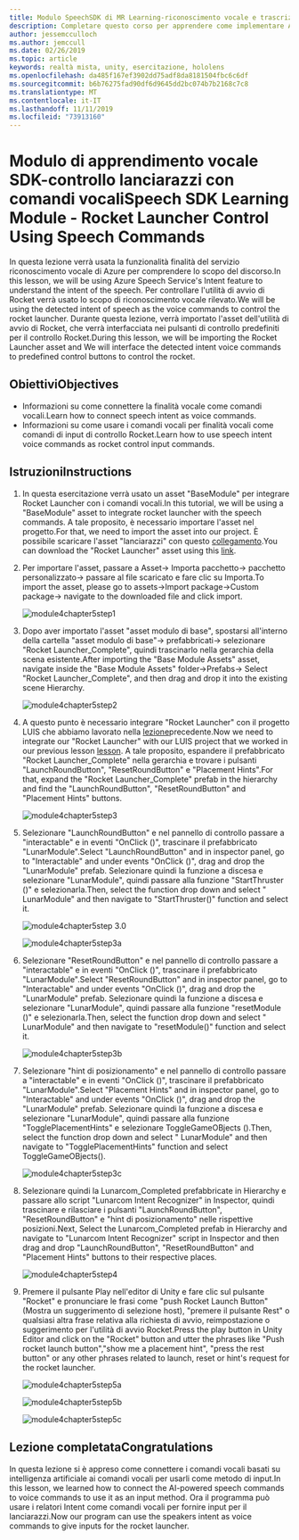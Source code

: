 ```yaml
---
title: Modulo SpeechSDK di MR Learning-riconoscimento vocale e trascrizione
description: Completare questo corso per apprendere come implementare Azure Speech SDK in un'applicazione di realtà mista.
author: jessemcculloch
ms.author: jemccull
ms.date: 02/26/2019
ms.topic: article
keywords: realtà mista, unity, esercitazione, hololens
ms.openlocfilehash: da485f167ef3902dd75adf8da8181504fbc6c6df
ms.sourcegitcommit: b6b76275fad90df6d9645dd2bc074b7b2168c7c8
ms.translationtype: MT
ms.contentlocale: it-IT
ms.lasthandoff: 11/11/2019
ms.locfileid: "73913160"
---
```

# <a name="speech-sdk-learning-module---rocket-launcher-control-using-speech-commands"></a><span data-ttu-id="7a869-104">Modulo di apprendimento vocale SDK-controllo lanciarazzi con comandi vocali</span><span class="sxs-lookup"><span data-stu-id="7a869-104">Speech SDK Learning Module - Rocket Launcher Control Using Speech Commands</span></span>

<span data-ttu-id="7a869-105">In questa lezione verrà usata la funzionalità finalità del servizio riconoscimento vocale di Azure per comprendere lo scopo del discorso.</span><span class="sxs-lookup"><span data-stu-id="7a869-105">In this lesson, we will be using Azure Speech Service's Intent feature to understand the intent of the speech.</span></span> <span data-ttu-id="7a869-106">Per controllare l'utilità di avvio di Rocket verrà usato lo scopo di riconoscimento vocale rilevato.</span><span class="sxs-lookup"><span data-stu-id="7a869-106">We will be using the detected intent of speech as the voice commands to control the rocket launcher.</span></span> <span data-ttu-id="7a869-107">Durante questa lezione, verrà importato l'asset dell'utilità di avvio di Rocket, che verrà interfacciata nei pulsanti di controllo predefiniti per il controllo Rocket.</span><span class="sxs-lookup"><span data-stu-id="7a869-107">During this lesson, we will be importing the Rocket Launcher asset and We will interface the detected intent voice commands to predefined control buttons to control the rocket.</span></span>

## <a name="objectives"></a><span data-ttu-id="7a869-108">Obiettivi</span><span class="sxs-lookup"><span data-stu-id="7a869-108">Objectives</span></span>

- <span data-ttu-id="7a869-109">Informazioni su come connettere la finalità vocale come comandi vocali.</span><span class="sxs-lookup"><span data-stu-id="7a869-109">Learn how to connect speech intent as voice commands.</span></span>
- <span data-ttu-id="7a869-110">Informazioni su come usare i comandi vocali per finalità vocali come comandi di input di controllo Rocket.</span><span class="sxs-lookup"><span data-stu-id="7a869-110">Learn how to use speech intent voice commands as rocket control input commands.</span></span>

## <a name="instructions"></a><span data-ttu-id="7a869-111">Istruzioni</span><span class="sxs-lookup"><span data-stu-id="7a869-111">Instructions</span></span>

1. <span data-ttu-id="7a869-112">In questa esercitazione verrà usato un asset "BaseModule" per integrare Rocket Launcher con i comandi vocali.</span><span class="sxs-lookup"><span data-stu-id="7a869-112">In this tutorial, we will be using a "BaseModule" asset to integrate rocket launcher with the speech commands.</span></span> <span data-ttu-id="7a869-113">A tale proposito, è necessario importare l'asset nel progetto.</span><span class="sxs-lookup"><span data-stu-id="7a869-113">For that, we need to import the asset into our project.</span></span> <span data-ttu-id="7a869-114">È possibile scaricare l'asset "lanciarazzi" con questo [collegamento](https://github.com/Developer-OI/MixedRealityLearning/releases/download/1.2.1/BaseModuleAssets-1.2.1.unitypackage).</span><span class="sxs-lookup"><span data-stu-id="7a869-114">You can download the "Rocket Launcher" asset using this [link](https://github.com/Developer-OI/MixedRealityLearning/releases/download/1.2.1/BaseModuleAssets-1.2.1.unitypackage).</span></span>

2. <span data-ttu-id="7a869-115">Per importare l'asset, passare a Asset-> Importa pacchetto-> pacchetto personalizzato-> passare al file scaricato e fare clic su Importa.</span><span class="sxs-lookup"><span data-stu-id="7a869-115">To import the asset, please go to assets->Import package->Custom package-> navigate to the downloaded file and click import.</span></span>

    ![module4chapter5step1](images/module4chapter5step1.PNG)

3. <span data-ttu-id="7a869-117">Dopo aver importato l'asset "asset modulo di base", spostarsi all'interno della cartella "asset modulo di base"-> prefabbricati-> selezionare "Rocket Launcher_Complete", quindi trascinarlo nella gerarchia della scena esistente.</span><span class="sxs-lookup"><span data-stu-id="7a869-117">After importing the  "Base Module Assets" asset, navigate inside the "Base Module Assets" folder->Prefabs-> Select "Rocket Launcher_Complete", and then drag and drop it into the existing scene Hierarchy.</span></span>

    ![module4chapter5step2](images/module4chapter5step2.PNG)

4. <span data-ttu-id="7a869-119">A questo punto è necessario integrare "Rocket Launcher" con il progetto LUIS che abbiamo lavorato nella [lezione](mrlearning-speechSDK-ch4.md)precedente.</span><span class="sxs-lookup"><span data-stu-id="7a869-119">Now we need to integrate our "Rocket Launcher" with our LUIS project that we worked in our previous lesson [lesson](mrlearning-speechSDK-ch4.md).</span></span> <span data-ttu-id="7a869-120">A tale proposito, espandere il prefabbricato "Rocket Launcher_Complete" nella gerarchia e trovare i pulsanti "LaunchRoundButton", "ResetRoundButton" e "Placement Hints".</span><span class="sxs-lookup"><span data-stu-id="7a869-120">For that, expand the "Rocket Launcher_Complete" prefab in the hierarchy and find the "LaunchRoundButton", "ResetRoundButton" and "Placement Hints" buttons.</span></span>

    ![module4chapter5step3](images/module4chapter5step3.PNG)

5. <span data-ttu-id="7a869-122">Selezionare "LaunchRoundButton" e nel pannello di controllo passare a "interactable" e in eventi "OnClick ()", trascinare il prefabbricato "LunarModule".</span><span class="sxs-lookup"><span data-stu-id="7a869-122">Select "LaunchRoundButton" and in inspector panel, go to "Interactable" and under events "OnClick ()", drag and drop the "LunarModule" prefab.</span></span> <span data-ttu-id="7a869-123">Selezionare quindi la funzione a discesa e selezionare "LunarModule", quindi passare alla funzione "StartThruster ()" e selezionarla.</span><span class="sxs-lookup"><span data-stu-id="7a869-123">Then, select the function drop down and select " LunarModule" and then navigate to "StartThruster()" function and select it.</span></span>

    ![module4chapter5step 3.0](images/module4chapter5step3.0.PNG)

    ![module4chapter5step3a](images/module4chapter5step3a.PNG)

6. <span data-ttu-id="7a869-126">Selezionare "ResetRoundButton" e nel pannello di controllo passare a "interactable" e in eventi "OnClick ()", trascinare il prefabbricato "LunarModule".</span><span class="sxs-lookup"><span data-stu-id="7a869-126">Select "ResetRoundButton" and in inspector panel, go to "Interactable" and under events "OnClick ()", drag and drop the "LunarModule" prefab.</span></span> <span data-ttu-id="7a869-127">Selezionare quindi la funzione a discesa e selezionare "LunarModule", quindi passare alla funzione "resetModule ()" e selezionarla.</span><span class="sxs-lookup"><span data-stu-id="7a869-127">Then, select the function drop down and select " LunarModule" and then navigate to "resetModule()" function and select it.</span></span>

    ![module4chapter5step3b](images/module4chapter5step3b.PNG)

7. <span data-ttu-id="7a869-129">Selezionare "hint di posizionamento" e nel pannello di controllo passare a "interactable" e in eventi "OnClick ()", trascinare il prefabbricato "LunarModule".</span><span class="sxs-lookup"><span data-stu-id="7a869-129">Select "Placement Hints" and in inspector panel, go to "Interactable" and under events "OnClick ()", drag and drop the "LunarModule" prefab.</span></span> <span data-ttu-id="7a869-130">Selezionare quindi la funzione a discesa e selezionare "LunarModule", quindi passare alla funzione "TogglePlacementHints" e selezionare ToggleGameOBjects ().</span><span class="sxs-lookup"><span data-stu-id="7a869-130">Then, select the function drop down and select " LunarModule" and then navigate to "TogglePlacementHints" function and select ToggleGameOBjects().</span></span>

    ![module4chapter5step3c](images/module4chapter5step3c.PNG)

8. <span data-ttu-id="7a869-132">Selezionare quindi la Lunarcom_Completed prefabbricate in Hierarchy e passare allo script "Lunarcom Intent Recognizer" in Inspector, quindi trascinare e rilasciare i pulsanti "LaunchRoundButton", "ResetRoundButton" e "hint di posizionamento" nelle rispettive posizioni.</span><span class="sxs-lookup"><span data-stu-id="7a869-132">Next, Select the Lunarcom_Completed prefab in Hierarchy and navigate to "Lunarcom Intent Recognizer" script in Inspector and then drag and drop  "LaunchRoundButton", "ResetRoundButton" and "Placement Hints" buttons to their respective places.</span></span>

    ![module4chapter5step4](images/module4chapter5step4.PNG)

9. <span data-ttu-id="7a869-134">Premere il pulsante Play nell'editor di Unity e fare clic sul pulsante "Rocket" e pronunciare le frasi come "push Rocket Launch Button" (Mostra un suggerimento di selezione host), "premere il pulsante Rest" o qualsiasi altra frase relativa alla richiesta di avvio, reimpostazione o suggerimento per l'utilità di avvio Rocket.</span><span class="sxs-lookup"><span data-stu-id="7a869-134">Press the play button in Unity Editor and click on the "Rocket" button and utter the phrases like "Push rocket launch button","show me a placement hint", "press the rest button" or any other phrases related to launch, reset or hint's request for the rocket launcher.</span></span>

    ![module4chapter5step5a](images/module4chapter5step5a.PNG)

    ![module4chapter5step5b](images/module4chapter5step5b.PNG)

    ![module4chapter5step5c](images/module4chapter5step5c.PNG)

## <a name="congratulations"></a><span data-ttu-id="7a869-138">Lezione completata</span><span class="sxs-lookup"><span data-stu-id="7a869-138">Congratulations</span></span>

<span data-ttu-id="7a869-139">In questa lezione si è appreso come connettere i comandi vocali basati su intelligenza artificiale ai comandi vocali per usarli come metodo di input.</span><span class="sxs-lookup"><span data-stu-id="7a869-139">In this lesson, we learned how to connect the AI-powered speech commands to voice commands to use it as an input method.</span></span> <span data-ttu-id="7a869-140">Ora il programma può usare i relatori Intent come comandi vocali per fornire input per il lanciarazzi.</span><span class="sxs-lookup"><span data-stu-id="7a869-140">Now our program can use the speakers intent as voice commands to give inputs for the rocket launcher.</span></span>
